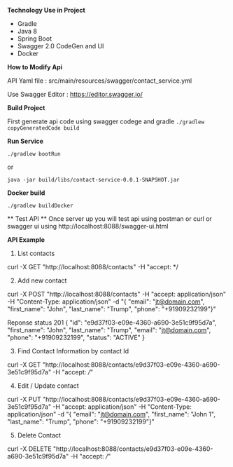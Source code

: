 
**Technology Use in Project**

- Gradle
- Java 8
- Spring Boot
- Swagger 2.0 CodeGen and UI
- Docker

**How to Modify Api**

API Yaml file : src/main/resources/swagger/contact_service.yml

Use Swagger Editor : https://editor.swagger.io/

**Build Project**

First generate api code using swagger codege and gradle 
`
./gradlew copyGeneratedCode build
`

**Run Service**

`
./gradlew bootRun
`

or 

`
java -jar build/libs/contact-service-0.0.1-SNAPSHOT.jar
`

**Docker build**

`
./gradlew buildDocker
`

** Test API **
Once server up you will test api using postman or curl or swagger ui using http://localhost:8088/swagger-ui.html



**API Example**
1. List contacts

curl -X GET "http://localhost:8088/contacts" -H "accept: */

2. Add new contact

curl -X POST "http://localhost:8088/contacts" -H "accept: application/json" -H "Content-Type: application/json" -d "{ \"email\": \"jt@domain.com\", \"first_name\": \"John\", \"last_name\": \"Trump\", \"phone\": \"+91909232199\"}"

Reponse status 201 
{
  "id": "e9d37f03-e09e-4360-a690-3e51c9f95d7a",
  "first_name": "John",
  "last_name": "Trump",
  "email": "jt@domain.com",
  "phone": "+91909232199",
  "status": "ACTIVE"
}

3. Find Contact Information by contact Id

curl -X GET "http://localhost:8088/contacts/e9d37f03-e09e-4360-a690-3e51c9f95d7a" -H "accept: */*"

4. Edit / Update contact

curl -X PUT "http://localhost:8088/contacts/e9d37f03-e09e-4360-a690-3e51c9f95d7a" -H "accept: application/json" -H "Content-Type: application/json" -d "{ \"email\": \"jt@domain.com\", \"first_name\": \"John 1\", \"last_name\": \"Trump\", \"phone\": \"+91909232199\"}"

5. Delete Contact

curl -X DELETE "http://localhost:8088/contacts/e9d37f03-e09e-4360-a690-3e51c9f95d7a" -H "accept: */*"

